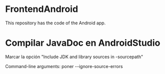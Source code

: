# FrontendAndroid
This repository has the code of the Android app.

# Compilar JavaDoc en AndroidStudio

Marcar la opción "Include JDK and library sources in -sourcepath"

Command-line arguments: poner --ignore-source-errors
